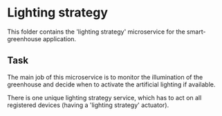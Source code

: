 # Lighting strategy

This folder contains the 'lighting strategy' microservice for the smart-greenhouse application.

## Task

The main job of this microservice is to monitor the illumination of the greenhouse and decide when to activate the artificial lighting if available.

There is one unique lighting strategy service, which has to act on all registered devices (having a 'lighting strategy' actuator).
